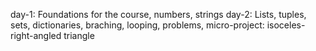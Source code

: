 day-1: Foundations for the course, numbers, strings
day-2: Lists, tuples, sets, dictionaries, braching, looping, problems, micro-project: isoceles-right-angled triangle
